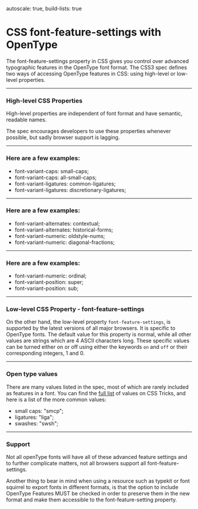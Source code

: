 autoscale: true,
build-lists: true

# CSS font-feature-settings with OpenType

The font-feature-settings property in CSS gives you control over advanced typographic features in the OpenType font format. The CSS3 spec defines two ways of accessing OpenType features in CSS: using high-level or low-level properties.

---

### High-level CSS Properties

High-level properties are independent of font format and have semantic, readable names.

The spec encourages developers to use these properties whenever possible, but sadly browser support is lagging.

---

### Here are a few examples:

- font-variant-caps: small-caps;
- font-variant-caps: all-small-caps;
- font-variant-ligatures: common-ligatures;
- font-variant-ligatures: discretionary-ligatures;

---

### Here are a few examples:

- font-variant-alternates: contextual;
- font-variant-alternates: historical-forms;
- font-variant-numeric: oldstyle-nums;
- font-variant-numeric: diagonal-fractions;

---

### Here are a few examples:

- font-variant-numeric: ordinal;
- font-variant-position: super;
- font-variant-position: sub;

---

### Low-level CSS Property - font-feature-settings

On the other hand, the low-level property `font-feature-settings`, is supported by the latest versions of all major browsers. It is specific to OpenType fonts. The default value for this property is normal, while all other values are strings which are 4 ASCII characters long. These specific values can be turned either on or off using either the keywords `on` and `off` or their corresponding integers, 1 and 0.

---

### Open type values

There are many values listed in the spec, most of which are rarely included as features in a font. You can find the [full list](https://css-tricks.com/almanac/properties/f/font-feature-settings/) of values on CSS Tricks, and here is a list of the more common values:
- small caps: "smcp";
- ligatures: "liga";
- swashes: "swsh";

---

### Support

Not all openType fonts will have all of these advanced feature settings and to further complicate matters, not all browsers support all font-feature-settings.

Another thing to bear in mind when using a resource such as typekit or font squirrel to export fonts in different formats, is that the option to include OpenType Features MUST be checked in order to preserve them in the new format and make them accessible to the font-feature-setting property.
